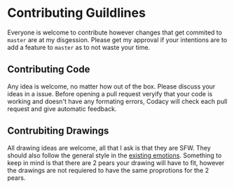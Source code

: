 # Contributing Guildlines

Everyone is welcome to contribute however changes that get commited to `master` are at my disgession. Please get my approval if your intentions are to add a feature to `master` as to not waste your time.

## Contributing Code

Any idea is welcome, no matter how out of the box. Please discuss your ideas in a issue. Before opening a pull request veryify that your code is working and doesn't have any formating errors, Codacy will check each pull request and give automatic feedback.

## Contrubiting Drawings

All drawing ideas are welcome, all that I ask is that they are SFW. They should also follow the general style in the [existing emotions](https://github.com/Ryan-Huang1/Emotional-Peary/tree/master/pears). Something to keep in mind is that there are 2 pears your drawing will have to fit, however the drawings are not requiered to have the same proprotions for the 2 pears.
